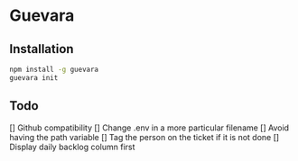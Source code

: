 # Guevara

## Installation

```bash
npm install -g guevara
guevara init
```

## Todo 
[] Github compatibility
[] Change .env in a more particular filename
[] Avoid having the path variable 
[] Tag the person on the ticket if it is not done
[] Display daily backlog column first